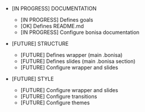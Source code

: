 * [IN PROGRESS] DOCUMENTATION
    * [IN PROGRESS] Defines goals
    * [OK] Defines README.md
    * [IN PROGRESS] Configure bonisa documentation

* [FUTURE] STRUCTURE
    * [FUTURE] Defines wrapper (main .bonisa)
    * [FUTURE] Defines slides (main .bonisa section)
    * [FUTURE] Configure wrapper and slides

* [FUTURE] STYLE
    * [FUTURE] Configure wrapper and slides
    * [FUTURE] Configure transitions
    * [FUTURE] Configure themes